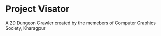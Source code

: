 # Project Visator
 A 2D Dungeon Crawler created by the memebers of Computer Graphics Society, Kharagpur
